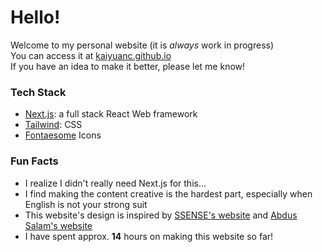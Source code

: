 # Hello! 

Welcome to my personal website (it is *always* work in progress)  
You can access it at [kaiyuanc.github.io](https://kaiyuanc.github.io/)  
If you have an idea to make it better, please let me know!  

### Tech Stack

- [Next.js](https://nextjs.org/): a full stack React Web framework
- [Tailwind](https://tailwindcss.com/): CSS
- [Fontaesome](https://fontawesome.com/) Icons

### Fun Facts

- I realize I didn't really need Next.js for this...
- I find making the content creative is the hardest part, especially when English is not your strong suit
- This website's design is inspired by [SSENSE's website](https://www.ssense.com/) and [Abdus Salam's website](https://abdussalam.pk/)
- I have spent approx. **14** hours on making this website so far!